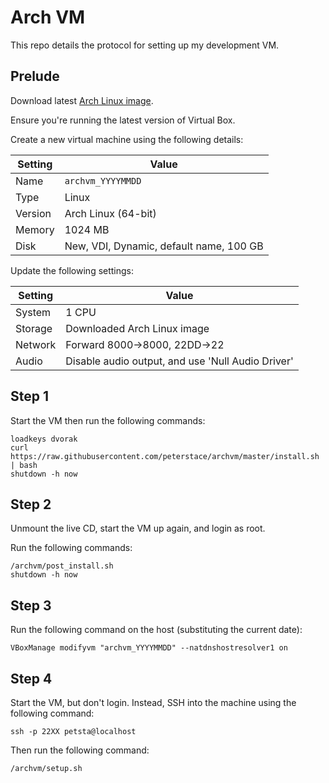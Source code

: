 # Arch VM

This repo details the protocol for setting up my development VM.

## Prelude

Download latest [Arch Linux image](https://www.archlinux.org/download/).

Ensure you're running the latest version of Virtual Box.

Create a new virtual machine using the following details:

| Setting | Value                                   |
| ---     | ---                                     |
| Name    | `archvm_YYYYMMDD`                       |
| Type    | Linux                                   |
| Version | Arch Linux (64-bit)                     |
| Memory  | 1024 MB                                 |
| Disk    | New, VDI, Dynamic, default name, 100 GB |

Update the following settings:

| Setting | Value                                             |
| ---     | ---                                               |
| System  | 1 CPU                                             |
| Storage | Downloaded Arch Linux image                       |
| Network | Forward 8000->8000, 22DD->22                      |
| Audio   | Disable audio output, and use 'Null Audio Driver' |

## Step 1

Start the VM then run the following commands:

```
loadkeys dvorak
curl https://raw.githubusercontent.com/peterstace/archvm/master/install.sh | bash
shutdown -h now
```

## Step 2

Unmount the live CD, start the VM up again, and login as root.

Run the following commands:

```
/archvm/post_install.sh
shutdown -h now
```

## Step 3

Run the following command on the host (substituting the current date):

```
VBoxManage modifyvm "archvm_YYYYMMDD" --natdnshostresolver1 on
```

## Step 4

Start the VM, but don't login. Instead, SSH into the machine using the following command:

```
ssh -p 22XX petsta@localhost
```

Then run the following command:

```
/archvm/setup.sh
```
